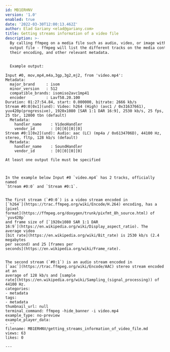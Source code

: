 ```yaml
---
id: MB1ERHNV
version: '1.0'
enabled: true
date: '2022-03-30T12:00:13.462Z'
author: Elad Gariany <elad@gariany.com>
title: Getting streams information of a video file
description: >-
  By calling ffmpeg on a media file such as audio, video, or image without an
  output file - ffmpeg will list the different tracks on the media container,
  their encoding, and other relevant metadata.


  Example output:

  ```
    Input #0, mov,mp4,m4a,3gp,3g2,mj2, from 'video.mp4':
    Metadata:
      major_brand     : isom
      minor_version   : 512
      compatible_brands: isomiso2avc1mp41
      encoder         : Lavf58.20.100
    Duration: 01:27:54.84, start: 0.000000, bitrate: 2666 kb/s
    Stream #0:0[0x1](und): Video: h264 (High) (avc1 / 0x31637661), yuv420p(progressive), 1920x1080 [SAR 1:1 DAR 16:9], 2530 kb/s, 25 fps, 25 tbr, 12800 tbn (default)
      Metadata:
        handler_name    : VideoHandler
        vendor_id       : [0][0][0][0]
    Stream #0:1[0x2](und): Audio: aac (LC) (mp4a / 0x6134706D), 44100 Hz, stereo, fltp, 128 kb/s (default)
      Metadata:
        handler_name    : SoundHandler
        vendor_id       : [0][0][0][0]

    At least one output file must be specified

  ```


  In the example below Input #0 `video.mp4` has 2 tracks, officially named
  `Stream #0:0` and `Stream #0:1`. 


  The first stream (`#0:0`) is a video stream encoded in
  [`h264`](https://trac.ffmpeg.org/wiki/Encode/H.264) encoding, has a [pixel
  format](https://ffmpeg.org/doxygen/trunk/pixfmt_8h_source.html) of `yuv420p`
  and frame size of [`1920x1080 SAR 1:1 DAR
  16:9`](https://en.wikipedia.org/wiki/Display_aspect_ratio). The average video
  [bit rate](https://en.wikipedia.org/wiki/Bit_rate) is 2530 kb/s (2.4 megabytes
  per second) and 25 [frames per
  seconds](https://en.wikipedia.org/wiki/Frame_rate).


  The second stream (`#0:1`) is an audio stream encoded in
  [`aac`](https://trac.ffmpeg.org/wiki/Encode/AAC) stereo stream encoded at an
  average of 128 kb/s and [sample
  rate](https://en.wikipedia.org/wiki/Sampling_(signal_processing)) of 44100 Hz.
categories:
  - metadata
tags:
  - metadata
thumbnail_url: null
terminal_command: ffmpeg -hide_banner -i video.mp4
example_type: no-preview
example_player_data:
  - ''
filename: MB1ERHNV/getting_streams_information_of_video_file.md
views: 63
likes: 0

---
```

